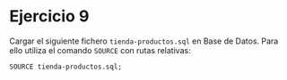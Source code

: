 # Ejercicio 9
Cargar el siguiente fichero `tienda-productos.sql` en Base de Datos. Para ello utiliza el comando `SOURCE` con rutas relativas:

`SOURCE tienda-productos.sql;` 